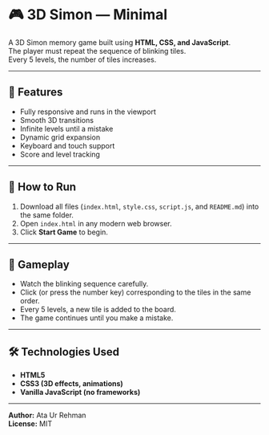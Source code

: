 # 🎮 3D Simon — Minimal

A 3D Simon memory game built using **HTML, CSS, and JavaScript**.  
The player must repeat the sequence of blinking tiles.  
Every 5 levels, the number of tiles increases.

---

## 🚀 Features
- Fully responsive and runs in the viewport
- Smooth 3D transitions
- Infinite levels until a mistake
- Dynamic grid expansion
- Keyboard and touch support
- Score and level tracking

---

## 🧩 How to Run
1. Download all files (`index.html`, `style.css`, `script.js`, and `README.md`) into the same folder.
2. Open `index.html` in any modern web browser.
3. Click **Start Game** to begin.

---

## 🎯 Gameplay
- Watch the blinking sequence carefully.
- Click (or press the number key) corresponding to the tiles in the same order.
- Every 5 levels, a new tile is added to the board.
- The game continues until you make a mistake.

---

## 🛠️ Technologies Used
- **HTML5**
- **CSS3 (3D effects, animations)**
- **Vanilla JavaScript (no frameworks)**

---

**Author:** Ata Ur Rehman  
**License:** MIT  
